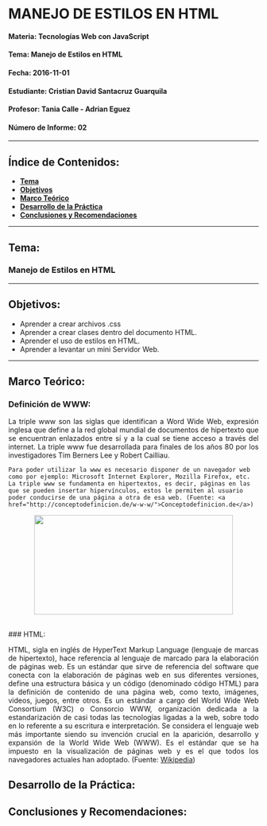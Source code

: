 # MANEJO DE ESTILOS EN HTML

#### Materia: Tecnologías Web con JavaScript
#### Tema: Manejo de Estilos en HTML
#### Fecha: 2016-11-01
#### Estudiante: Cristian David Santacruz Guarquila
#### Profesor: Tania Calle - Adrian Eguez
#### Número de Informe: 02
---

## Índice de Contenidos:
* <a href="#Tema">**Tema**</a>
* <a href="#Objetivos">**Objetivos**</a>
* <a href="#Marco Teórico">**Marco Teórico**</a>
* <a href="#Desarrollo de la Práctica">**Desarrollo de la Práctica**</a>
* <a href="#Conclusiones y Recomendaciones">**Conclusiones y Recomendaciones**</a>

---
<a name="Tema"></a>
## Tema:
### Manejo de Estilos en HTML
---

<a name="Objetivos"></a>
## Objetivos:
* Aprender a crear archivos .css
* Aprender a crear clases dentro del documento HTML.
* Aprender el uso de estilos en HTML.
* Aprender a levantar un mini Servidor Web.
---

<a name="Marco Teórico"></a>
## Marco Teórico:
### Definición de WWW:
<p align="justify">
    La triple www son las siglas que identifican a Word Wide Web, expresión inglesa que define a la red global mundial de documentos de hipertexto que se encuentran enlazados entre sí y a la cual se tiene acceso a través del internet. La triple www fue desarrollada para finales de los años 80 por los investigadores Tim Berners Lee y Robert Cailliau.
    
    Para poder utilizar la www es necesario disponer de un navegador web como por ejemplo: Microsoft Internet Explorer, Mozilla Firefox, etc. La triple www se fundamenta en hipertextos, es decir, páginas en las que se pueden insertar hipervínculos, estos le permiten al usuario poder conducirse de una página a otra de esa web. (Fuente: <a href="http://conceptodefinicion.de/w-w-w/">Conceptodefinicion.de</a>)
</p>

<p align="center">
    <img src="http://conceptodefinicion.de/wp-content/uploads/2016/08/www.jpg?raw=true" width="400" height="200">
</p>

<br>
### HTML:
<p align="justify">
    HTML, sigla en inglés de HyperText Markup Language (lenguaje de marcas de hipertexto), hace referencia al lenguaje de marcado para la elaboración de páginas web. Es un estándar que sirve de referencia del software que conecta con la elaboración de páginas web en sus diferentes versiones, define una estructura básica y un código (denominado código HTML) para la definición de contenido de una página web, como texto, imágenes, videos, juegos, entre otros. Es un estándar a cargo del World Wide Web Consortium (W3C) o Consorcio WWW, organización dedicada a la estandarización de casi todas las tecnologías ligadas a la web, sobre todo en lo referente a su escritura e interpretación. Se considera el lenguaje web más importante siendo su invención crucial en la aparición, desarrollo y expansión de la World Wide Web (WWW). Es el estándar que se ha impuesto en la visualización de páginas web y es el que todos los navegadores actuales han adoptado. (Fuente: <a href="https://es.wikipedia.org/wiki/HTML">Wikipedia</a>)
</p>

<a name="Desarrollo de la Práctica"></a>
## Desarrollo de la Práctica:

<a name="Conclusiones y Recomendaciones"></a>
## Conclusiones y Recomendaciones: